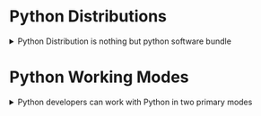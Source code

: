 # Python Distributions
<details>
      <summary>Python Distribution is nothing but python software bundle</summary>

  1. python software
    
  2. Application Specific Libraries

  3. Editors
</details>

# Python Working Modes
<details>
      <summary>Python developers can work with Python in two primary modes</summary>
      <details>
            - Interactive Mode
            - Scripting/Programming Mode
      </details>
</details>

